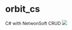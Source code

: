 # orbit_cs
C# with NetwonSoft CRUD
<img src="https://github.com/chamarasab/orbit_cs/blob/master/Orbit/screenshot/ScreenRecorderProject1.gif" />
